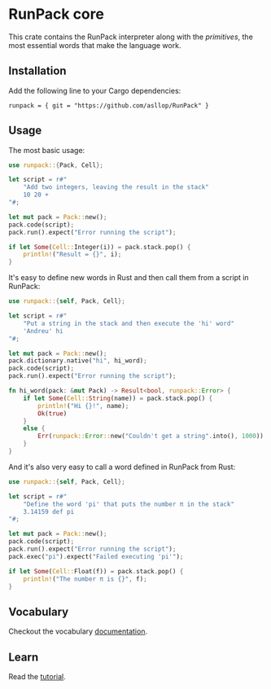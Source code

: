 # RunPack core

This crate contains the RunPack interpreter along with the *primitives*, the most essential words that make the language work.

## Installation

Add the following line to your Cargo dependencies:

```
runpack = { git = "https://github.com/asllop/RunPack" }
```

## Usage

The most basic usage:

```rust
use runpack::{Pack, Cell};

let script = r#"
    "Add two integers, leaving the result in the stack"
    10 20 +
"#;

let mut pack = Pack::new();
pack.code(script);
pack.run().expect("Error running the script");

if let Some(Cell::Integer(i)) = pack.stack.pop() {
    println!("Result = {}", i);
}
```

It's easy to define new words in Rust and then call them from a script in RunPack:

```rust
use runpack::{self, Pack, Cell};

let script = r#"
    "Put a string in the stack and then execute the 'hi' word"
    'Andreu' hi
"#;

let mut pack = Pack::new();
pack.dictionary.native("hi", hi_word);
pack.code(script);
pack.run().expect("Error running the script");

fn hi_word(pack: &mut Pack) -> Result<bool, runpack::Error> {
    if let Some(Cell::String(name)) = pack.stack.pop() {
        println!("Hi {}!", name);
        Ok(true)
    }
    else {
        Err(runpack::Error::new("Couldn't get a string".into(), 1000))
    }
}
```

And it's also very easy to call a word defined in RunPack from Rust:

```rust
use runpack::{self, Pack, Cell};

let script = r#"
    "Define the word 'pi' that puts the number π in the stack"
    3.14159 def pi
"#;

let mut pack = Pack::new();
pack.code(script);
pack.run().expect("Error running the script");
pack.exec("pi").expect("Failed executing 'pi'");

if let Some(Cell::Float(f)) = pack.stack.pop() {
    println!("The number π is {}", f);
}
```

## Vocabulary

Checkout the vocabulary [documentation](./DOC.md).

## Learn

Read the [tutorial](./TUTORIAL.md).